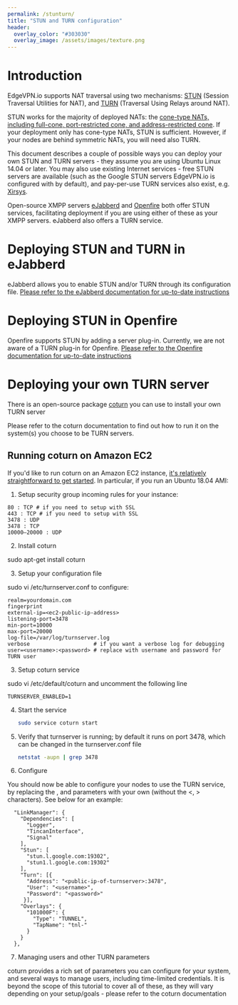 ```yaml
---
permalink: /stunturn/
title: "STUN and TURN configuration"
header:
  overlay_color: "#303030"
  overlay_image: /assets/images/texture.png
---
```


# Introduction

EdgeVPN.io supports NAT traversal using two mechanisms: [STUN](https://en.wikipedia.org/wiki/STUN) (Session Traversal Utilities for NAT), and [TURN](https://en.wikipedia.org/wiki/Traversal_Using_Relays_around_NAT) (Traversal Using Relays around NAT). 

STUN works for the majority of deployed NATs: the [cone-type NATs, including full-cone, port-restricted cone, and address-restricted cone](https://en.wikipedia.org/wiki/Network_address_translation). If your deployment only has cone-type NATs, STUN is sufficient. However, if your nodes are behind symmetric NATs, you will need also TURN.

This document describes a couple of possible ways you can deploy your own STUN and TURN servers - they assume you are using Ubuntu Linux 14.04 or later. You may also use existing Internet services - free STUN servers are available (such as the Google STUN servers EdgeVPN.io is configured with by default), and pay-per-use TURN services also exist, e.g. [Xirsys](http://www.xirsys.com).

Open-source XMPP servers [eJabberd](https://www.ejabberd.im/) and [Openfire](https://www.igniterealtime.org/projects/openfire/) both offer STUN services, facilitating deployment if you are using either of these as your XMPP servers. eJabberd also offers a TURN service.

# Deploying STUN and TURN in eJabberd

eJabberd allows you to enable STUN and/or TURN through its configuration file. [Please refer to the eJabberd documentation for up-to-date instructions](https://docs.ejabberd.im/admin/configuration/listen/#ejabberd-stun-1)

# Deploying STUN in Openfire

Openfire supports STUN by adding a server plug-in. Currently, we are not aware of a TURN plug-in for Openfire. [Please refer to the Openfire documentation for up-to-date instructions](https://www.igniterealtime.org/projects/openfire/plugins/1.2.2/stunserver/readme.html)

# Deploying your own TURN server

There is an open-source package [coturn](https://github.com/coturn/coturn) you can use to install your own TURN server

Please refer to the coturn documentation to find out how to run it on the system(s) you choose to be TURN servers. 

## Running coturn on Amazon EC2

If you'd like to run coturn on an Amazon EC2 instance, [it's relatively straightforward to get started](https://medium.com/@omidborjian/setup-your-own-turn-stun-signal-relay-server-on-aws-ec2-78a8bfcb71c3). In particular, if you run an Ubuntu 18.04 AMI:

1. Setup security group incoming rules for your instance:

```
80 : TCP # if you need to setup with SSL
443 : TCP # if you need to setup with SSL
3478 : UDP
3478 : TCP
10000–20000 : UDP
```

2. Install coturn

sudo apt-get install coturn

3. Setup your configuration file

sudo vi /etc/turnserver.conf to configure:

```
realm=yourdomain.com
fingerprint
external-ip=<ec2-public-ip-address>
listening-port=3478
min-port=10000
max-port=20000
log-file=/var/log/turnserver.log
verbose                    # if you want a verbose log for debugging
user=<username>:<password> # replace with username and password for TURN user
```

3. Setup coturn service

sudo vi /etc/default/coturn and uncomment the following line

```
TURNSERVER_ENABLED=1
```

4. Start the service

	```bash
	sudo service coturn start
	```

5. Verify that turnserver is running; by default it runs on port 3478, which can be changed in the turnserver.conf file

	```bash
	netstat -aupn | grep 3478
	```
  
6. Configure

You should now be able to configure your nodes to use the TURN service, by replacing the <public-ip-of-turnserver>, <username> and <password> parameters with your own (without the <, > characters). See below for an example:

```
  "LinkManager": {
    "Dependencies": [
      "Logger",
      "TincanInterface",
      "Signal"
    ],
    "Stun": [
      "stun.l.google.com:19302",
      "stun1.l.google.com:19302"
    ],
    "Turn": [{
      "Address": "<public-ip-of-turnserver>:3478",
      "User": "<username>",
      "Password": "<password>"
     }],
    "Overlays": {
      "101000F": {
        "Type": "TUNNEL",
        "TapName": "tnl-"
      }
    }
  },
```

7. Managing users and other TURN parameters

coturn provides a rich set of parameters you can configure for your system, and several ways to manage users, including time-limited credentials. It is beyond the scope of this tutorial to cover all of these, as they will vary depending on your setup/goals - please refer to the coturn documentation

